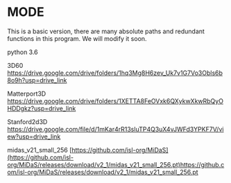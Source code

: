 # MODE
This is a basic version, there are many absolute paths and redundant functions in this program.
We will modify it soon.

python 3.6

3D60 https://drive.google.com/drive/folders/1hq3Mg8H6zev_Uk7v1G7Vo3Obls6b8o9h?usp=drive_link

Matterport3D https://drive.google.com/drive/folders/1XETTA8FeOVxk6QXykwXkwRbQyOHDDgkz?usp=drive_link

Stanford2d3D https://drive.google.com/file/d/1mKar4rR13sluTP4Q3uX4vJWFd3YPKF7V/view?usp=drive_link

midas_v21_small_256 [https://github.com/isl-org/MiDaS](https://github.com/isl-org/MiDaS/releases/download/v2_1/midas_v21_small_256.pt)https://github.com/isl-org/MiDaS/releases/download/v2_1/midas_v21_small_256.pt

